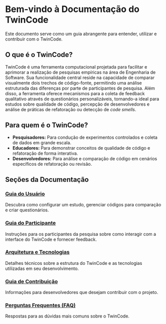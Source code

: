 # Bem-vindo à Documentação do TwinCode

Este documento serve como um guia abrangente para entender, utilizar e contribuir com o TwinCode.

## O que é o TwinCode?

TwinCode é uma ferramenta computacional projetada para facilitar e aprimorar a realização de pesquisas empíricas na área de Engenharia de Software. Sua funcionalidade central reside na capacidade de comparar visualmente dois trechos de código-fonte, permitindo uma análise estruturada das diferenças por parte de participantes de pesquisa. Além disso, a ferramenta oferece mecanismos para a coleta de feedback qualitativo através de questionários personalizáveis, tornando-a ideal para estudos sobre qualidade de código, percepção de desenvolvedores e análise de práticas de refatoração ou detecção de *code smells*.

## Para quem é o TwinCode?

* **Pesquisadores:** Para condução de experimentos controlados e coleta de dados em grande escala.
* **Educadores:** Para demonstrar conceitos de qualidade de código e refatoração de forma interativa.
* **Desenvolvedores:** Para análise e comparação de código em cenários específicos de refatoração ou revisão.

## Seções da Documentação

### [Guia do Usuário](user-guide/index.md)
Descubra como configurar um estudo, gerenciar códigos para comparação e criar questionários.

### [Guia do Participante](participant-guide/index.md)
Instruções para os participantes da pesquisa sobre como interagir com a interface do TwinCode e fornecer feedback.

### [Arquitetura e Tecnologias](developer-guide/architecture.md)
Detalhes técnicos sobre a estrutura do TwinCode e as tecnologias utilizadas em seu desenvolvimento.

### [Guia de Contribuição](developer-guide/contributing.md)
Informações para desenvolvedores que desejam contribuir com o projeto.

### [Perguntas Frequentes (FAQ)](faq.md)
Respostas para as dúvidas mais comuns sobre o TwinCode.